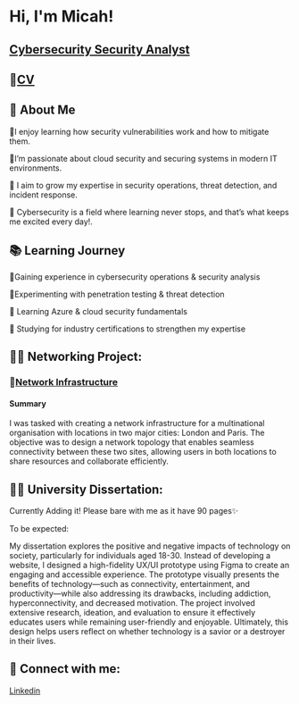 
<h1>Hi, I'm Micah! </h1>
<h2><a href="www.linkedin.com/in/micah-kate-saberola-72ba981a3">Cybersecurity Security Analyst</a></h2>
<h2>🌱<a href= "https://m0rningztar.github.io/micahportfolio/">CV</a></h2>

<h2>🚀 About Me</h2>

🔹I enjoy learning how security vulnerabilities work and how to mitigate them.

🔹I’m passionate about cloud security and securing systems in modern IT environments.

🔹 I aim to grow my expertise in security operations, threat detection, and incident response.

🔹 Cybersecurity is a field where learning never stops, and that’s what keeps me excited every day!.

<h2>📚 Learning Journey</h2>

🔹Gaining experience in cybersecurity operations & security analysis

🔹Experimenting with penetration testing & threat detection

🔹 Learning Azure & cloud security fundamentals

🔹 Studying for industry certifications to strengthen my expertise
  
<h2>👨‍💻 Networking Project:</h2>
<h3>🔭<a href= "https://github.com/M0rnIngzTar/Project1">Network Infrastructure</a></h3>
<h4>Summary</h4>
I was tasked with creating a network infrastructure for a multinational organisation with locations in two major cities: London and Paris. The objective was to design a network topology that enables seamless connectivity between these two sites, allowing users in both locations to share resources and collaborate efficiently.

<h2>👨‍💻 University Dissertation:</h2>
Currently Adding it! Please bare with me as it have 90 pages✨

To be expected:

My dissertation explores the positive and negative impacts of technology on society, particularly for individuals aged 18-30. Instead of developing a website, I designed a high-fidelity UX/UI prototype using Figma to create an engaging and accessible experience. The prototype visually presents the benefits of technology—such as connectivity, entertainment, and productivity—while also addressing its drawbacks, including addiction, hyperconnectivity, and decreased motivation. The project involved extensive research, ideation, and evaluation to ensure it effectively educates users while remaining user-friendly and enjoyable. Ultimately, this design helps users reflect on whether technology is a savior or a destroyer in their lives.

<h2> 🤳 Connect with me:</h2>
<a href="www.linkedin.com/in/micah-kate-saberola-72ba981a3"> Linkedin</a>

<!--
**joshmadakor1/joshmadakor1** is a ✨ _special_ ✨ repository because its `README.md` (this file) appears on your GitHub profile.

Here are some ideas to get you started:

- 🔭 I’m currently working on ...
- 🌱 I’m currently learning ...
- 👯 I’m looking to collaborate on ...
- 🤔 I’m looking for help with ...
- 💬 Ask me about ...
- 📫 How to reach me: ...
- 😄 Pronouns: ...
- ⚡ Fun fact: ...
-->
